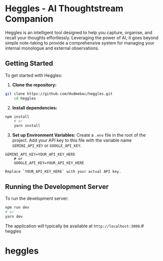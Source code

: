 # Heggles - AI Thoughtstream Companion

Heggles is an intelligent tool designed to help you capture, organise, and recall your thoughts effortlessly. Leveraging the power of AI, it goes beyond simple note-taking to provide a comprehensive system for managing your internal monologue and external observations.

## Getting Started

To get started with Heggles:

1.  **Clone the repository:**

    
```bash
git clone https://github.com/Hudmebac/heggles.git
    cd heggles
```

2.  **Install dependencies:**

    
```bash
npm install
    # or
    yarn install
```

3.  **Set up Environment Variables:**
    Create a `.env` file in the root of the project. Add your API key to this file with the variable name `GEMINI_API_KEY` or `GOOGLE_API_KEY`.

    
```
GEMINI_API_KEY=YOUR_API_KEY_HERE
    # or
    GOOGLE_API_KEY=YOUR_API_KEY_HERE
```
    Replace `YOUR_API_KEY_HERE` with your actual API key.

## Running the Development Server

To run the development server:

```bash
npm run dev
# or
yarn dev
```

The application will typically be available at `http://localhost:3000`.# heggles
# heggles
